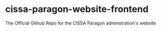 # cissa-paragon-website-frontend
The Official Github Repo for the CISSA Paragon adminstration's website
